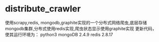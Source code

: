 # distribute_crawler
使用scrapy,redis, mongodb,graphite实现的一个分布式网络爬虫,底层存储mongodb集群,分布式使用redis实现,爬虫状态显示使用graphite实现
更新代码，使其运行环境为：
    python3
    mongoDB 2.4.9
    redis 2.8.17
